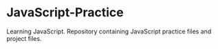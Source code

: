 # JavaScript-Practice
Learning JavaScript. Repository containing JavaScript practice files and project files. 
